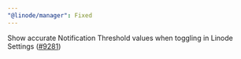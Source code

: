 ```yaml
---
"@linode/manager": Fixed
---
```


Show accurate Notification Threshold values when toggling in Linode Settings ([#9281](https://github.com/linode/manager/pull/9281))
